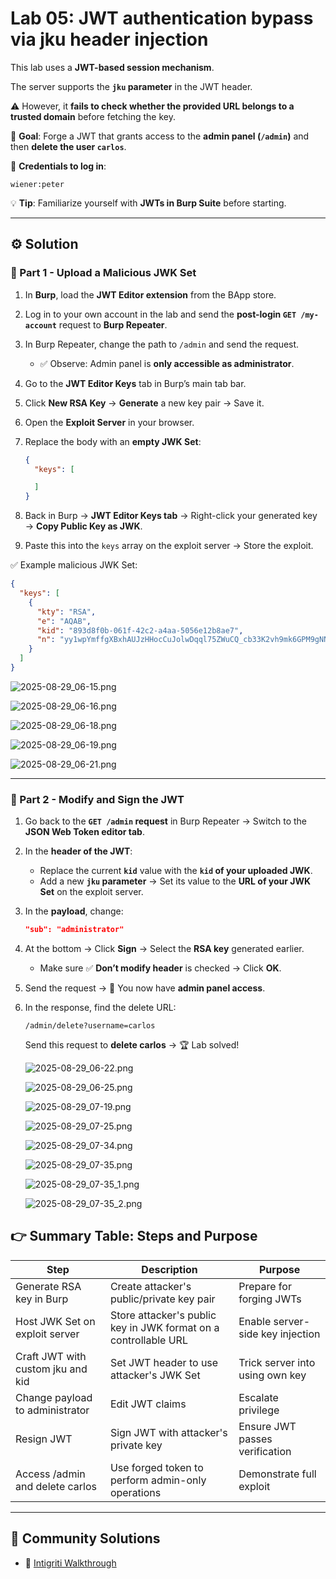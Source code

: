 # Lab 05: JWT authentication bypass via jku header injection

This lab uses a **JWT-based session mechanism**.

The server supports the **`jku` parameter** in the JWT header.

⚠️ However, it **fails to check whether the provided URL belongs to a trusted domain** before fetching the key.

🎯 **Goal**: Forge a JWT that grants access to the **admin panel (`/admin`)** and then **delete the user `carlos`**.

👤 **Credentials to log in**:

```
wiener:peter
```

💡 **Tip**: Familiarize yourself with **JWTs in Burp Suite** before starting.

---

## ⚙️ Solution

### 🔹 Part 1 - Upload a Malicious JWK Set

1. In **Burp**, load the **JWT Editor extension** from the BApp store.
2. Log in to your own account in the lab and send the **post-login `GET /my-account`** request to **Burp Repeater**.
3. In Burp Repeater, change the path to `/admin` and send the request.
    - ✅ Observe: Admin panel is **only accessible as administrator**.
4. Go to the **JWT Editor Keys** tab in Burp’s main tab bar.
5. Click **New RSA Key** → **Generate** a new key pair → Save it.
6. Open the **Exploit Server** in your browser.
7. Replace the body with an **empty JWK Set**:
    
    ```json
    {
      "keys": [
    
      ]
    }
    ```
    
8. Back in Burp → **JWT Editor Keys tab** → Right-click your generated key → **Copy Public Key as JWK**.
9. Paste this into the `keys` array on the exploit server → Store the exploit.

✅ Example malicious JWK Set:

```json
{
  "keys": [
    {
      "kty": "RSA",
      "e": "AQAB",
      "kid": "893d8f0b-061f-42c2-a4aa-5056e12b8ae7",
      "n": "yy1wpYmffgXBxhAUJzHHocCuJolwDqql75ZWuCQ_cb33K2vh9mk6GPM9gNN4Y_qTVX67WhsN3JvaFYw"
    }
  ]
}
```

![2025-08-29_06-15.png](Lab%2005%20JWT%20authentication%20bypass%20via%20jku%20header%20in%2025ec172892ad8090a76fed2251f01c47/2025-08-29_06-15.png)

![2025-08-29_06-16.png](Lab%2005%20JWT%20authentication%20bypass%20via%20jku%20header%20in%2025ec172892ad8090a76fed2251f01c47/2025-08-29_06-16.png)

![2025-08-29_06-18.png](Lab%2005%20JWT%20authentication%20bypass%20via%20jku%20header%20in%2025ec172892ad8090a76fed2251f01c47/2025-08-29_06-18.png)

![2025-08-29_06-19.png](Lab%2005%20JWT%20authentication%20bypass%20via%20jku%20header%20in%2025ec172892ad8090a76fed2251f01c47/2025-08-29_06-19.png)

![2025-08-29_06-21.png](Lab%2005%20JWT%20authentication%20bypass%20via%20jku%20header%20in%2025ec172892ad8090a76fed2251f01c47/2025-08-29_06-21.png)

---

### 🔹 Part 2 - Modify and Sign the JWT

1. Go back to the **`GET /admin` request** in Burp Repeater → Switch to the **JSON Web Token editor tab**.
2. In the **header of the JWT**:
    - Replace the current **`kid`** value with the **`kid` of your uploaded JWK**.
    - Add a new **`jku` parameter** → Set its value to the **URL of your JWK Set** on the exploit server.
3. In the **payload**, change:
    
    ```json
    "sub": "administrator"
    ```
    
4. At the bottom → Click **Sign** → Select the **RSA key** generated earlier.
    - Make sure ✅ **Don’t modify header** is checked → Click **OK**.
5. Send the request → 🎉 You now have **admin panel access**.
6. In the response, find the delete URL:
    
    ```
    /admin/delete?username=carlos
    ```
    
    Send this request to **delete carlos** → 🏆 Lab solved!
    
    ![2025-08-29_06-22.png](Lab%2005%20JWT%20authentication%20bypass%20via%20jku%20header%20in%2025ec172892ad8090a76fed2251f01c47/2025-08-29_06-22.png)
    
    ![2025-08-29_06-25.png](Lab%2005%20JWT%20authentication%20bypass%20via%20jku%20header%20in%2025ec172892ad8090a76fed2251f01c47/2025-08-29_06-25.png)
    
    ![2025-08-29_07-19.png](Lab%2005%20JWT%20authentication%20bypass%20via%20jku%20header%20in%2025ec172892ad8090a76fed2251f01c47/2025-08-29_07-19.png)
    
    ![2025-08-29_07-25.png](Lab%2005%20JWT%20authentication%20bypass%20via%20jku%20header%20in%2025ec172892ad8090a76fed2251f01c47/2025-08-29_07-25.png)
    
    ![2025-08-29_07-34.png](Lab%2005%20JWT%20authentication%20bypass%20via%20jku%20header%20in%2025ec172892ad8090a76fed2251f01c47/2025-08-29_07-34.png)
    
    ![2025-08-29_07-35.png](Lab%2005%20JWT%20authentication%20bypass%20via%20jku%20header%20in%2025ec172892ad8090a76fed2251f01c47/2025-08-29_07-35.png)
    
    ![2025-08-29_07-35_1.png](Lab%2005%20JWT%20authentication%20bypass%20via%20jku%20header%20in%2025ec172892ad8090a76fed2251f01c47/2025-08-29_07-35_1.png)
    
    ![2025-08-29_07-35_2.png](Lab%2005%20JWT%20authentication%20bypass%20via%20jku%20header%20in%2025ec172892ad8090a76fed2251f01c47/2025-08-29_07-35_2.png)
    

## **👉 Summary Table: Steps and Purpose**

| **Step** | **Description** | **Purpose** |
| --- | --- | --- |
| Generate RSA key in Burp | Create attacker's public/private key pair | Prepare for forging JWTs |
| Host JWK Set on exploit server | Store attacker's public key in JWK format on a controllable URL | Enable server-side key injection |
| Craft JWT with custom jku and kid | Set JWT header to use attacker's JWK Set | Trick server into using own key |
| Change payload to administrator | Edit JWT claims | Escalate privilege |
| Resign JWT | Sign JWT with attacker's private key | Ensure JWT passes verification |
| Access /admin and delete carlos | Use forged token to perform admin-only operations | Demonstrate full exploit |

---

## 🎥 Community Solutions

- 🔗 [Intigriti Walkthrough](https://youtu.be/hMRdMmll8Bk)